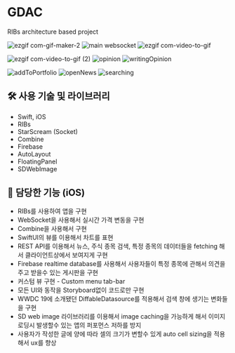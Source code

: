 # GDAC
RIBs architecture based project 

![ezgif com-gif-maker-2](https://user-images.githubusercontent.com/85341050/213863330-e7bb034a-b71d-43f8-984d-ccd883fc8ac1.gif) ![main websocket](https://user-images.githubusercontent.com/85341050/213864112-ee0959a1-69c0-4111-bc2e-6f8fd4bb16e5.gif) ![ezgif com-video-to-gif](https://user-images.githubusercontent.com/85341050/221626050-329196ee-151e-4e18-8368-b49913af44d5.gif)

![ezgif com-video-to-gif (2)](https://user-images.githubusercontent.com/85341050/221627407-daa3ba31-26de-44d2-b2bc-d8b0031fd355.gif) ![opinion](https://user-images.githubusercontent.com/85341050/213864154-6093b6be-a47b-441a-8020-ef43bd729899.gif) ![writingOpinion](https://user-images.githubusercontent.com/85341050/213864163-8e54c025-5c54-4204-b89d-73dc9a392bdd.gif)

![addToPortfolio](https://user-images.githubusercontent.com/85341050/213864191-ee19aede-dde3-4eea-b433-62126fb170c6.gif) ![openNews](https://user-images.githubusercontent.com/85341050/213864193-064caaa0-70bb-43b7-9d7b-cff96bfe26a5.gif) ![searching](https://user-images.githubusercontent.com/85341050/213864195-f309d091-95f7-47cd-bff7-77f00f148366.gif)

## 🛠️ 사용 기술 및 라이브러리

- Swift, iOS
- RIBs
- StarScream (Socket)
- Combine
- Firebase
- AutoLayout
- FloatingPanel
- SDWebImage

## 📱 담당한 기능 (iOS)

- RIBs를 사용하여 앱을 구현
- WebSocket을 사용해서 실시간 가격 변동을 구현
- Combine을 사용해서 구현
- SwiftUI의 뷰를 이용해서 차트를 표현
- REST API를 이용해서 뉴스, 주식 종목 검색, 특정 종목의 데이터들을 fetching 해서 클라이언트상에서 보여지게 구현
- Firebase realtime database를 사용해서 사용자들이 특정 종목에 관해서 의견을 주고 받을수 있는 게시판을 구현
- 커스텀 뷰 구현 - Custom menu tab-bar
- 모든 UI와 동작을 Storyboard없이 코드로만 구현
- WWDC 19에 소개됐던 DiffableDatasource를 적용해서 검색 창에 생기는 변화들을 구현
- SD web image 라이브러리를 이용해서 image caching을 가능하게 해서 이미지 로딩시 발생할수 있는 앱의 퍼포먼스 저하를 방지
- 사용자가 작성한 글에 양에 따라 셀의 크기가 변할수 있게 auto cell sizing을 적용해서 ux를 향상
